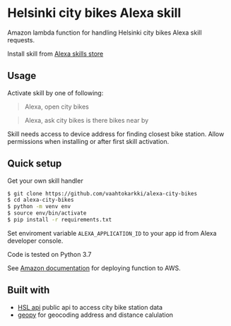 # Helsinki city bikes Alexa skill

Amazon lambda function for handling Helsinki city bikes Alexa skill requests.

Install skill from [Alexa skills store](https://www.amazon.com/dp/B07VY1Y7V1/)

## Usage

Activate skill by one of following:

> Alexa, open city bikes

> Alexa, ask city bikes is there bikes near by 

Skill needs access to device address for finding closest bike station. Allow permissions when installing or after first skill activation.

## Quick setup

Get your own skill handler 

```bash
$ git clone https://github.com/vaahtokarkki/alexa-city-bikes
$ cd alexa-city-bikes
$ python -m venv env
$ source env/bin/activate
$ pip install -r requirements.txt
```

Set enviroment variable `ALEXA_APPLICATION_ID` to your app id from Alexa developer console.

Code is tested on Python 3.7

See [Amazon documentation](https://docs.aws.amazon.com/lambda/latest/dg/lambda-python-how-to-create-deployment-package.html#python-package-dependencies) for deploying function to AWS.

## Built with
* [HSL api]() public api to access city bike station data
* [geopy](https://github.com/geopy/geopy) for geocoding address and distance calulation
